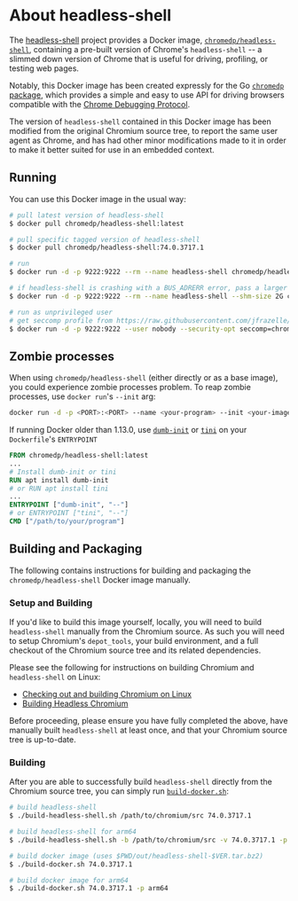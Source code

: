 # About headless-shell

The [headless-shell][headless-shell] project provides a Docker image,
[`chromedp/headless-shell`][docker-headless-shell], containing a pre-built
version of Chrome's `headless-shell` -- a slimmed down version of Chrome that
is useful for driving, profiling, or testing web pages.

Notably, this Docker image has been created expressly for the Go [`chromedp`
package][chromedp], which provides a simple and easy to use API for driving
browsers compatible with the [Chrome Debugging Protocol][devtools-protocol].

The version of `headless-shell` contained in this Docker image has been
modified from the original Chromium source tree, to report the same user agent
as Chrome, and has had other minor modifications made to it in order to make it
better suited for use in an embedded context.

## Running

You can use this Docker image in the usual way:

```sh
# pull latest version of headless-shell
$ docker pull chromedp/headless-shell:latest

# pull specific tagged version of headless-shell
$ docker pull chromedp/headless-shell:74.0.3717.1

# run
$ docker run -d -p 9222:9222 --rm --name headless-shell chromedp/headless-shell

# if headless-shell is crashing with a BUS_ADRERR error, pass a larger shm-size:
$ docker run -d -p 9222:9222 --rm --name headless-shell --shm-size 2G chromedp/headless-shell

# run as unprivileged user
# get seccomp profile from https://raw.githubusercontent.com/jfrazelle/dotfiles/master/etc/docker/seccomp/chrome.json
$ docker run -d -p 9222:9222 --user nobody --security-opt seccomp=chrome.json --entrypoint '/headless-shell/headless-shell' chromedp/headless-shell --remote-debugging-address=0.0.0.0 --remote-debugging-port=9222 --disable-gpu --headless
```

## Zombie processes

When using `chromedp/headless-shell` (either directly or as a base image),
you could experience zombie processes problem. To reap zombie processes,
use `docker run`'s `--init` arg:

```bash
docker run -d -p <PORT>:<PORT> --name <your-program> --init <your-image>
```

If running Docker older than 1.13.0, use [`dumb-init`][dumb-init] or
[`tini`][tini] on your `Dockerfile`'s `ENTRYPOINT`

```dockerfile
FROM chromedp/headless-shell:latest
...
# Install dumb-init or tini
RUN apt install dumb-init
# or RUN apt install tini
...
ENTRYPOINT ["dumb-init", "--"]
# or ENTRYPOINT ["tini", "--"]
CMD ["/path/to/your/program"]
```

## Building and Packaging

The following contains instructions for building and packaging the
`chromedp/headless-shell` Docker image manually.

### Setup and Building

If you'd like to build this image yourself, locally, you will need to build
`headless-shell` manually from the Chromium source. As such you will need to
setup Chromium's `depot_tools`, your build environment, and a full checkout of
the Chromium source tree and its related dependencies.

Please see the following for instructions on building Chromium and
`headless-shell` on Linux:

* [Checking out and building Chromium on Linux][building-linux]
* [Building Headless Chromium][building-headless]

Before proceeding, please ensure you have fully completed the above, have
manually built `headless-shell` at least once, and that your Chromium source
tree is up-to-date.

### Building

After you are able to successfully build `headless-shell` directly from the
Chromium source tree, you can simply run [`build-docker.sh`](build-docker.sh):

```sh
# build headless-shell
$ ./build-headless-shell.sh /path/to/chromium/src 74.0.3717.1

# build headless-shell for arm64
$ ./build-headless-shell.sh -b /path/to/chromium/src -v 74.0.3717.1 -p arm64

# build docker image (uses $PWD/out/headless-shell-$VER.tar.bz2)
$ ./build-docker.sh 74.0.3717.1

# build docker image for arm64
$ ./build-docker.sh 74.0.3717.1 -p arm64

```

[headless-shell]: https://github.com/chromedp/docker-headless-shell
[docker-headless-shell]: https://hub.docker.com/r/chromedp/headless-shell/
[devtools-protocol]: https://chromedevtools.github.io/devtools-protocol/
[chromedp]: https://github.com/chromedp/chromedp
[building-linux]: https://chromium.googlesource.com/chromium/src/+/main/docs/linux/build_instructions.md
[building-headless]: https://chromium.googlesource.com/chromium/src/+/main/headless/README.md
[dumb-init]: https://github.com/Yelp/dumb-init
[tini]: https://github.com/krallin/tini
